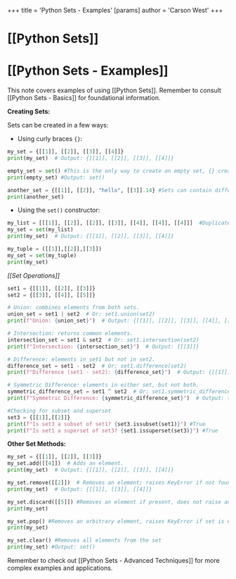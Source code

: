 +++
 title = 'Python Sets - Examples'
[params]
	author = 'Carson West'
+++
# [[Python Sets]]
# [[Python Sets - Examples]] 
This note covers examples of using [[Python Sets]].  Remember to consult [[Python Sets - Basics]] for foundational information.

**Creating Sets:**

Sets can be created in a few ways:

* Using curly braces `{}`:

```python
my_set = {[[1]], [[2]], [[3]], [[4]]}
print(my_set)  # Output: {[[1]], [[2]], [[3]], [[4]]}

empty_set = set() #This is the only way to create an empty set, {} creates an empty dictionary
print(empty_set) #Output: set()

another_set = {[[1]], [[2]], "hello", [[3]].14} #Sets can contain different data types, but must be immutable(can't change once created)
print(another_set)
```

* Using the `set()` constructor:

```python
my_list = [[[1]], [[2]], [[2]], [[3]], [[4]], [[4]], [[4]]]  #Duplicates will be removed when converting to a set
my_set = set(my_list)
print(my_set)  # Output: {[[1]], [[2]], [[3]], [[4]]}

my_tuple = ([[1]],[[2]],[[3]])
my_set = set(my_tuple)
print(my_set)
```

*[[Set Operations]]*

```python
set1 = {[[1]], [[2]], [[3]]}
set2 = {[[3]], [[4]], [[5]]}

# Union: combines elements from both sets.
union_set = set1 | set2  # Or: set1.union(set2)
print(f"Union: {union_set}")  # Output: {[[1]], [[2]], [[3]], [[4]], [[5]]}

# Intersection: returns common elements.
intersection_set = set1 & set2  # Or: set1.intersection(set2)
print(f"Intersection: {intersection_set}")  # Output: {[[3]]}

# Difference: elements in set1 but not in set2.
difference_set = set1 - set2  # Or: set1.difference(set2)
print(f"Difference (set1 - set2): {difference_set}")  # Output: {[[1]], [[2]]}

# Symmetric Difference: elements in either set, but not both.
symmetric_difference_set = set1 ^ set2  # Or: set1.symmetric_difference(set2)
print(f"Symmetric Difference: {symmetric_difference_set}")  # Output: {[[1]], [[2]], [[4]], [[5]]}

#Checking for subset and superset
set3 = {[[1]],[[2]]}
print(f"Is set3 a subset of set1? {set3.issubset(set1)}") #True
print(f"Is set1 a superset of set3? {set1.issuperset(set3)}") #True

```


**Other Set Methods:**

```python
my_set = {[[1]], [[2]], [[3]]}
my_set.add([[4]])  # Adds an element.
print(my_set)  # Output: {[[1]], [[2]], [[3]], [[4]]}

my_set.remove([[2]])  # Removes an element; raises KeyError if not found.
print(my_set)  # Output: {[[1]], [[3]], [[4]]}

my_set.discard([[5]]) #Removes an element if present, does not raise an error if not present
print(my_set)

my_set.pop() #Removes an arbitrary element, raises KeyError if set is empty
print(my_set)

my_set.clear() #Removes all elements from the set
print(my_set) #Output: set()
```

Remember to check out [[Python Sets - Advanced Techniques]] for more complex examples and applications.
